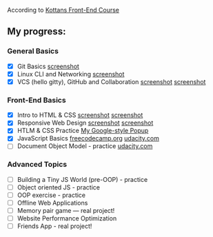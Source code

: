 According to [Kottans Front-End Course](https://github.com/kottans/frontend/blob/master/contents.md)

## My progress:

### General Basics

- [x] Git Basics
[screenshot](./0/classroom.udacity.com_courses_ud775.png "udacity.com - How to use Git and GitHub")
- [x] Linux CLI and Networking
[screenshot](./1/command-line.png "codecademy.com - Learn the Commant Line")
- [x] VCS (hello gitty), GitHub and Collaboration
[screenshot](./2/What_is_Version_Control.png "udacity.com - Version Control with Git")
[screenshot](./2/GitHub&Collaboration.png "udacity.com - GitHub and Collaboration")

### Front-End Basics

- [x] Intro to HTML & CSS
[screenshot](./3/Intro_to_HTML&CSS.png "udacity.com - Intro to HTML and CSS")
[screenshot](./3/htmlacademy.ru_courses.png "htmlacademy.ru - HTML and CSS basics")
- [x] Responsive Web Design
[screenshot](./4/ResponsiveWebDesignFundamentals.png "udacity.com - udacity.com - Intro to HTML and CSS")
[screenshot](./4/flexboxfroggy.png "flexboxfroggy.com - Game for learning CSS flexbox")
- [x] HTLM & CSS Practice 
[My Google-style Popup](https://github.com/Shramkoweb/html "No JavaScript, only HTML/CSS")
- [x] JavaScript Basics
[freecodecamp.org](./5/learn.freecodecamp.org_.png "freecodecamp.org - Basic JavaScript")
[udacity.com](./5/classroom.udacity.com_courses_ud803.png "udacity.com - Intro to JavaScript")
- [ ] Document Object Model - practice
[udacity.com](./7/udacity_DOM.png "Udacity DOM Course")

### Advanced Topics

- [ ] Building a Tiny JS World (pre-OOP) - practice
- [ ] Object oriented JS - practice
- [ ] OOP exercise - practice
- [ ] Offline Web Applications
- [ ] Memory pair game — real project!
- [ ] Website Performance Optimization
- [ ] Friends App - real project!
